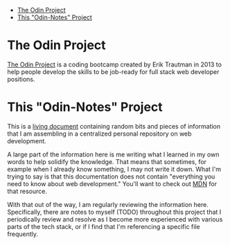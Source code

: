 - [The Odin Project](#the-odin-project)
- [This "Odin-Notes" Project](#this-odin-notes-project)

# The Odin Project

[The Odin Project](https://www.theodinproject.com/) is a coding bootcamp created by Erik Trautman in 2013 to help people develop the skills to be job-ready for full stack web developer positions.

# This "Odin-Notes" Project

This is a [living document](https://en.wikipedia.org/wiki/Living_document) containing random bits and pieces of information that I am assembling in a centralized personal repository on web development.

A large part of the information here is me writing what I learned in my own words to help solidify the knowledge. That means that sometimes, for example when I already know something, I may not write it down. What I'm trying to say is that this documentation does not contain "everything you need to know about web development." You'll want to check out [MDN](https://developer.mozilla.org/en-US/) for that resource.

With that out of the way, I am regularly reviewing the information here. Specifically, there are notes to myself (TODO) throughout this project that I periodically review and resolve as I become more experienced with various parts of the tech stack, or if I find that I'm referencing a specific file frequently.
